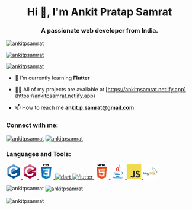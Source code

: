 <h1 align="center">Hi 👋, I'm Ankit Pratap Samrat</h1>
<h3 align="center">A passionate web developer from India.</h3>

<p align="left"> <img src="https://komarev.com/ghpvc/?username=ankitpsamrat&label=Profile%20views&color=0e75b6&style=flat" alt="ankitpsamrat" /> </p>

<p align="left"> <a href="https://github.com/ryo-ma/github-profile-trophy"><img src="https://github-profile-trophy.vercel.app/?username=ankitpsamrat" alt="ankitpsamrat" /></a> </p>

<p align="left"> <a href="https://twitter.com/ankitpsamrat" target="blank"><img src="https://img.shields.io/twitter/follow/ankitpsamrat?logo=twitter&style=for-the-badge" alt="ankitpsamrat" /></a> </p>

- 🌱 I’m currently learning **Flutter**

- 👨‍💻 All of my projects are available at [https://ankitpsamrat.netlify.app](https://ankitpsamrat.netlify.app)

- 📫 How to reach me **ankit.p.samrat@gmail.com**

<h3 align="left">Connect with me:</h3>
<p align="left">
<a href="https://twitter.com/ankitpsamrat" target="blank"><img align="center" src="https://raw.githubusercontent.com/rahuldkjain/github-profile-readme-generator/master/src/images/icons/Social/twitter.svg" alt="ankitpsamrat" height="30" width="40" /></a>
<a href="https://linkedin.com/in/ankitpsamrat" target="blank"><img align="center" src="https://raw.githubusercontent.com/rahuldkjain/github-profile-readme-generator/master/src/images/icons/Social/linked-in-alt.svg" alt="ankitpsamrat" height="30" width="40" /></a>
</p>


<h3 align="left">Languages and Tools:</h3>
<p align="left"> <a href="https://www.cprogramming.com/" target="_blank" rel="noreferrer"> <img src="https://raw.githubusercontent.com/devicons/devicon/master/icons/c/c-original.svg" alt="c" width="40" height="40"/> </a> <a href="https://www.w3schools.com/cpp/" target="_blank" rel="noreferrer"> <img src="https://raw.githubusercontent.com/devicons/devicon/master/icons/cplusplus/cplusplus-original.svg" alt="cplusplus" width="40" height="40"/> </a> <a href="https://www.w3schools.com/css/" target="_blank" rel="noreferrer"> <img src="https://raw.githubusercontent.com/devicons/devicon/master/icons/css3/css3-original-wordmark.svg" alt="css3" width="40" height="40"/> </a> <a href="https://dart.dev" target="_blank" rel="noreferrer"> <img src="https://www.vectorlogo.zone/logos/dartlang/dartlang-icon.svg" alt="dart" width="40" height="40"/> </a> <a href="https://flutter.dev" target="_blank" rel="noreferrer"> <img src="https://www.vectorlogo.zone/logos/flutterio/flutterio-icon.svg" alt="flutter" width="40" height="40"/> </a> <a href="https://www.w3.org/html/" target="_blank" rel="noreferrer"> <img src="https://raw.githubusercontent.com/devicons/devicon/master/icons/html5/html5-original-wordmark.svg" alt="html5" width="40" height="40"/> </a> <a href="https://www.java.com" target="_blank" rel="noreferrer"> <img src="https://raw.githubusercontent.com/devicons/devicon/master/icons/java/java-original.svg" alt="java" width="40" height="40"/> </a> <a href="https://developer.mozilla.org/en-US/docs/Web/JavaScript" target="_blank" rel="noreferrer"> <img src="https://raw.githubusercontent.com/devicons/devicon/master/icons/javascript/javascript-original.svg" alt="javascript" width="40" height="40"/> </a> <a href="https://www.mysql.com/" target="_blank" rel="noreferrer"> <img src="https://raw.githubusercontent.com/devicons/devicon/master/icons/mysql/mysql-original-wordmark.svg" alt="mysql" width="40" height="40"/> </a> </p>


<p><img align="left" src="https://github-readme-stats.vercel.app/api/top-langs?username=ankitpsamrat&show_icons=true&locale=en&layout=compact" alt="ankitpsamrat" /></p>

<p>&nbsp;<img align="center" src="https://github-readme-stats.vercel.app/api?username=ankitpsamrat&show_icons=true&locale=en" alt="ankitpsamrat" /></p>

<p><img align="center" src="https://github-readme-streak-stats.herokuapp.com/?user=ankitpsamrat&" alt="ankitpsamrat" /></p>
